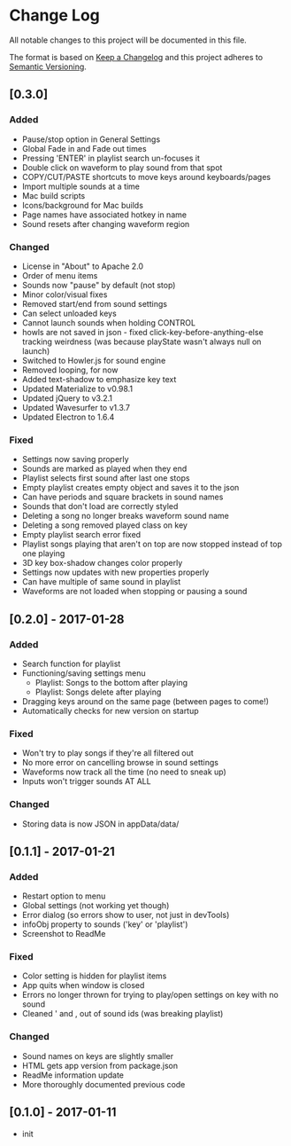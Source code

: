 # Change Log
All notable changes to this project will be documented in this file.

The format is based on [Keep a Changelog](http://keepachangelog.com/)
and this project adheres to [Semantic Versioning](http://semver.org/).

## [0.3.0]
### Added
- Pause/stop option in General Settings
- Global Fade in and Fade out times
- Pressing 'ENTER' in playlist search un-focuses it
- Double click on waveform to play sound from that spot
- COPY/CUT/PASTE shortcuts to move keys around keyboards/pages
- Import multiple sounds at a time
- Mac build scripts
- Icons/background for Mac builds
- Page names have associated hotkey in name
- Sound resets after changing waveform region

### Changed
- License in "About" to Apache 2.0
- Order of menu items
- Sounds now "pause" by default (not stop)
- Minor color/visual fixes
- Removed start/end from sound settings
- Can select unloaded keys
- Cannot launch sounds when holding CONTROL
- howls are not saved in json - fixed click-key-before-anything-else tracking weirdness (was because playState wasn't always null on launch)
- Switched to Howler.js for sound engine
- Removed looping, for now
- Added text-shadow to emphasize key text
- Updated Materialize to v0.98.1
- Updated jQuery to v3.2.1
- Updated Wavesurfer to v1.3.7
- Updated Electron to 1.6.4

### Fixed
- Settings now saving properly
- Sounds are marked as played when they end
- Playlist selects first sound after last one stops
- Empty playlist creates empty object and saves it to the json
- Can have periods and square brackets in sound names
- Sounds that don't load are correctly styled
- Deleting a song no longer breaks waveform sound name
- Deleting a song removed played class on key
- Empty playlist search error fixed
- Playlist songs playing that aren't on top are now stopped instead of top one playing
- 3D key box-shadow changes color properly
- Settings now updates with new properties properly
- Can have multiple of same sound in playlist
- Waveforms are not loaded when stopping or pausing a sound

## [0.2.0] - 2017-01-28
### Added
- Search function for playlist
- Functioning/saving settings menu
    * Playlist: Songs to the bottom after playing
    * Playlist: Songs delete after playing
- Dragging keys around on the same page (between pages to come!)
- Automatically checks for new version on startup

### Fixed
- Won't try to play songs if they're all filtered out
- No more error on cancelling browse in sound settings
- Waveforms now track all the time (no need to sneak up)
- Inputs won't trigger sounds AT ALL

### Changed
- Storing data is now JSON in appData/data/

## [0.1.1] - 2017-01-21
### Added
- Restart option to menu
- Global settings (not working yet though)
- Error dialog (so errors show to user, not just in devTools)
- infoObj property to sounds ('key' or 'playlist')
- Screenshot to ReadMe

### Fixed
- Color setting is hidden for playlist items
- App quits when window is closed
- Errors no longer thrown for trying to play/open settings on key with no sound
- Cleaned ' and , out of sound ids (was breaking playlist)

### Changed
- Sound names on keys are slightly smaller
- HTML gets app version from package.json
- ReadMe information update
- More thoroughly documented previous code

## [0.1.0] - 2017-01-11
- init
